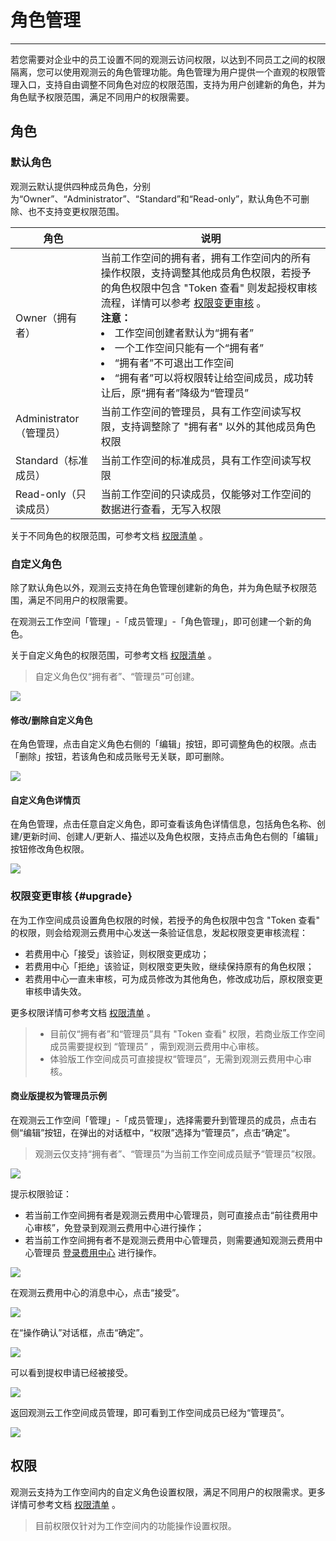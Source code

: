 # 角色管理
---

若您需要对企业中的员工设置不同的观测云访问权限，以达到不同员工之间的权限隔离，您可以使用观测云的角色管理功能。角色管理为用户提供一个直观的权限管理入口，支持自由调整不同角色对应的权限范围，支持为用户创建新的角色，并为角色赋予权限范围，满足不同用户的权限需要。

## 角色

### 默认角色

观测云默认提供四种成员角色，分别为“Owner”、“Administrator”、“Standard”和“Read-only”，默认角色不可删除、也不支持变更权限范围。

| **角色** | **说明**                                                     |
| -------- | ------------------------------------------------------------ |
| Owner（拥有者） | 当前工作空间的拥有者，拥有工作空间内的所有操作权限，支持调整其他成员角色权限，若授予的角色权限中包含 "Token 查看" 则发起授权审核流程，详情可以参考 [权限变更审核](#upgrade) 。<br />**注意：**<br /><li>工作空间创建者默认为“拥有者”<br /><li>一个工作空间只能有一个“拥有者”<br /><li> “拥有者”不可退出工作空间<br /><li> “拥有者”可以将权限转让给空间成员，成功转让后，原“拥有者”降级为“管理员” |
| Administrator（管理员） | 当前工作空间的管理员，具有工作空间读写权限，支持调整除了 "拥有者" 以外的其他成员角色权限 |
| Standard（标准成员） | 当前工作空间的标准成员，具有工作空间读写权限                 |
| Read-only（只读成员） | 当前工作空间的只读成员，仅能够对工作空间的数据进行查看，无写入权限 |

关于不同角色的权限范围，可参考文档 [权限清单](role-list.md) 。

### 自定义角色

除了默认角色以外，观测云支持在角色管理创建新的角色，并为角色赋予权限范围，满足不同用户的权限需要。

在观测云工作空间「管理」-「成员管理」-「角色管理」，即可创建一个新的角色。

关于自定义角色的权限范围，可参考文档 [权限清单](role-list.md) 。

> 自定义角色仅“拥有者”、“管理员”可创建。

![](img/8.member_6.png)

#### 修改/删除自定义角色

在角色管理，点击自定义角色右侧的「编辑」按钮，即可调整角色的权限。点击「删除」按钮，若该角色和成员账号无关联，即可删除。

![](img/8.member_4.png)

#### 自定义角色详情页

在角色管理，点击任意自定义角色，即可查看该角色详情信息，包括角色名称、创建/更新时间、创建人/更新人、描述以及角色权限，支持点击角色右侧的「编辑」按钮修改角色权限。

![](img/8.member_13.1.png)

### 权限变更审核 {#upgrade}

在为工作空间成员设置角色权限的时候，若授予的角色权限中包含 "Token 查看" 的权限，则会给观测云费用中心发送一条验证信息，发起权限变更审核流程：

- 若费用中心「接受」该验证，则权限变更成功；
- 若费用中心「拒绝」该验证，则权限变更失败，继续保持原有的角色权限；
- 若费用中心一直未审核，可为成员修改为其他角色，修改成功后，原权限变更审核申请失效。

更多权限详情可参考文档 [权限清单](role-list.md) 。

> - 目前仅“拥有者”和“管理员”具有 "Token 查看" 权限，若商业版工作空间成员需要提权到 “管理员” ，需到观测云费用中心审核。
> - 体验版工作空间成员可直接提权“管理员”，无需到观测云费用中心审核。

#### 商业版提权为管理员示例

在观测云工作空间「管理」-「成员管理」，选择需要升到管理员的成员，点击右侧“编辑”按钮，在弹出的对话框中，“权限”选择为“管理员”，点击“确定”。

> 观测云仅支持“拥有者”、“管理员”为当前工作空间成员赋予“管理员”权限。

![](img/1.limit_2.png)

提示权限验证：

- 若当前工作空间拥有者是观测云费用中心管理员，则可直接点击“前往费用中心审核”，免登录到观测云费用中心进行操作；
- 若当前工作空间拥有者不是观测云费用中心管理员，则需要通知观测云费用中心管理员 [登录费用中心](https://boss.guance.com/) 进行操作。

![](img/1.limit_3.png)

在观测云费用中心的消息中心，点击“接受”。

![](img/1.limit_4.png)

在“操作确认”对话框，点击“确定”。

![](img/1.limit_5.png)

可以看到提权申请已经被接受。

![](img/1.limit_6.png)

返回观测云工作空间成员管理，即可看到工作空间成员已经为“管理员”。

![](img/1.limit_7.png)

## 权限

观测云支持为工作空间内的自定义角色设置权限，满足不同用户的权限需求。更多详情可参考文档 [权限清单](role-list.md) 。

> 目前权限仅针对为工作空间内的功能操作设置权限。